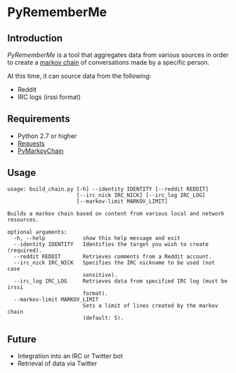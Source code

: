 PyRememberMe
============

Introduction
------------
*PyRememberMe* is a tool that aggregates data from various sources in order to create a [markov chain](http://en.wikipedia.org/wiki/Markov_chain) 
of conversations made by a specific person.

At this time, it can source data from the following:

+ Reddit
+ IRC logs (irssi format)

Requirements
-------------

+ Python 2.7 or higher
+ [Requests](http://docs.python-requests.org/en/latest/)
+ [PyMarkovChain](https://pypi.python.org/pypi/PyMarkovChain/)

Usage
-----

    usage: build_chain.py [-h] --identity IDENTITY [--reddit REDDIT]
                          [--irc_nick IRC_NICK] [--irc_log IRC_LOG]
                          [--markov-limit MARKOV_LIMIT]

    Builds a markov chain based on content from various local and network
    resources.

    optional arguments:
      -h, --help            show this help message and exit
      --identity IDENTITY   Identifies the target you wish to create (required).
      --reddit REDDIT       Retrieves comments from a Reddit account.
      --irc_nick IRC_NICK   Specifies the IRC nickname to be used (not case
                            sensitive).
      --irc_log IRC_LOG     Retrieves data from specified IRC log (must be irssi
                            format).
      --markov-limit MARKOV_LIMIT
                            Sets a limit of lines created by the markov chain
                            (default: 5).


Future
-------

+ Integration into an IRC or Twitter bot
+ Retrieval of data via Twitter